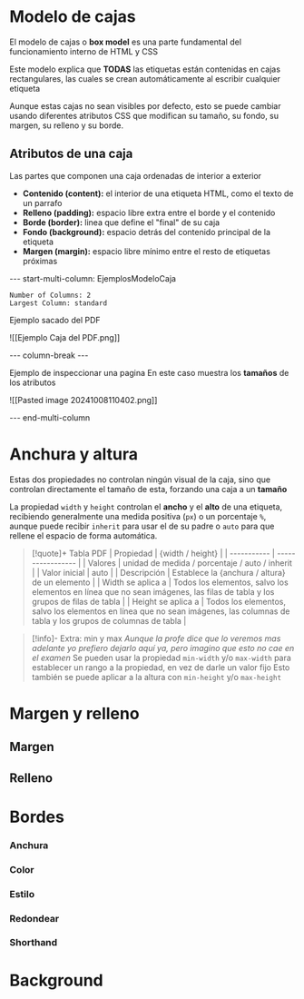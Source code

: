 # Modelo de cajas
El modelo de cajas o **box model** es una parte fundamental del funcionamiento interno de HTML y CSS

Este modelo explica que **TODAS** las etiquetas están contenidas en cajas rectangulares, las cuales se crean automáticamente al escribir cualquier etiqueta

Aunque estas cajas no sean visibles por defecto, esto se puede cambiar usando diferentes atributos CSS que modifican su tamaño, su fondo, su margen, su relleno y su borde.

## Atributos de una caja

Las partes que componen una caja ordenadas de interior a exterior
- **Contenido (content):** el interior de una etiqueta HTML, como el texto de un parrafo
- **Relleno (padding):** espacio libre extra entre el borde y el contenido
- **Borde (border):** linea que define el "final" de su caja
- **Fondo (background):** espacio detrás del contenido principal de la etiqueta
- **Margen (margin):** espacio libre mínimo entre el resto de etiquetas próximas


--- start-multi-column: EjemplosModeloCaja
```column-settings
Number of Columns: 2
Largest Column: standard
```

Ejemplo sacado del PDF

![[Ejemplo Caja del PDF.png]]

--- column-break ---

Ejemplo de inspeccionar una pagina
En este caso muestra los **tamaños** de los atributos

![[Pasted image 20241008110402.png]]

--- end-multi-column


# Anchura y altura
Estas dos propiedades no controlan ningún visual de la caja, sino que controlan directamente el tamaño de esta, forzando una caja a un **tamaño**

La propiedad `width` y `height` controlan el **ancho** y el **alto** de una etiqueta, recibiendo generalmente una medida positiva (`px`) o un porcentaje `%`, aunque puede recibir `inherit` para usar el de su padre o `auto` para que rellene el espacio de forma automática.


>[!quote]+  Tabla PDF
| Propiedad | {width / height} |
| ----------- | ----------------- |
| Valores | unidad de medida / porcentaje / auto / inherit |
| Valor inicial | auto |
| Descripción | Establece la {anchura / altura} de un elemento |
| Width se aplica a | Todos los elementos, salvo los elementos en línea que no sean imágenes, las filas de tabla y los grupos de filas de tabla |
| Height se aplica a | Todos los elementos, salvo los elementos en línea que no sean imágenes, las columnas de tabla y los grupos de columnas de tabla |


>[!info]- Extra: min y max
>*Aunque la profe dice que lo veremos mas adelante yo prefiero dejarlo aquí ya, pero imagino que esto no cae en el examen*
>Se pueden usar la propiedad ``min-width`` y/o ``max-width`` para establecer un rango a la propiedad, en vez de darle un valor fijo
>Esto también se puede aplicar a la altura con ``min-height`` y/o ``max-height``
 



# Margen y relleno
## Margen

## Relleno





# Bordes


### Anchura
### Color
### Estilo
### Redondear

### Shorthand

# Background


